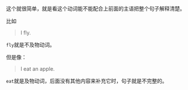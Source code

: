 这个就很简单，就是看这个动词能不能配合上前面的主语把整个句子解释清楚。

比如

> I fly.

`fly`就是不及物动词。

但是像：

> I eat an apple.

`eat`就是及物动词，后面没有其他内容来补充它时，句子就是不完整的。